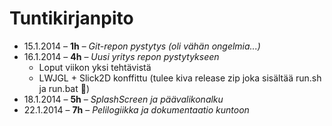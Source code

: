 # Tuntikirjanpito

 * 15.1.2014 &ndash; **1h** &ndash; *Git-repon pystytys (oli vähän ongelmia...)*
 * 16.1.2014 &ndash; **4h** &ndash; *Uusi yritys repon pystytykseen*
   * Loput viikon yksi tehtävistä
   * LWJGL + Slick2D konffittu (tulee kiva release zip joka sisältää run.sh ja run.bat :clap:)
 * 18.1.2014 &ndash; **5h** &ndash; *SplashScreen ja päävalikonalku*
 * 22.1.2014 &ndash; **7h** &ndash; *Pelilogiikka ja dokumentaatio kuntoon*
